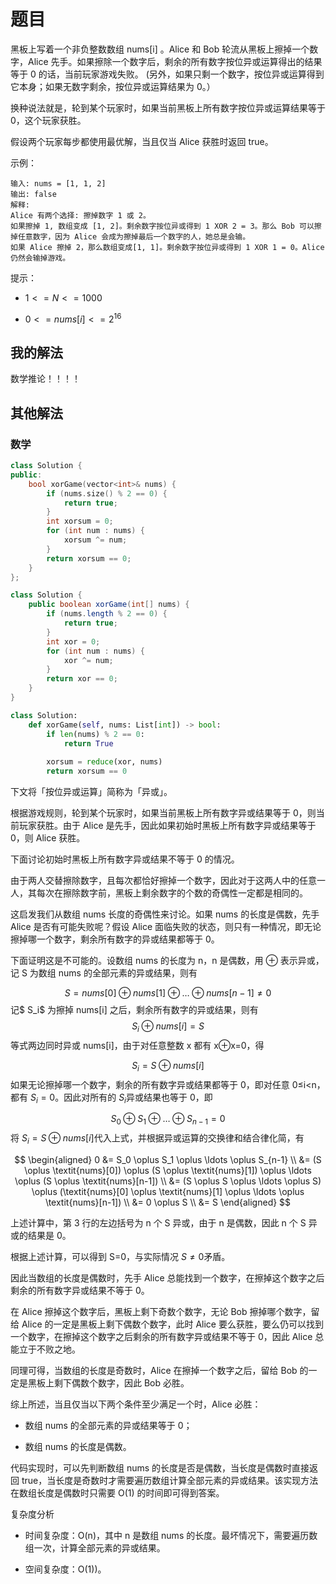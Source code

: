 # 题目

黑板上写着一个非负整数数组 nums[i] 。Alice 和 Bob 轮流从黑板上擦掉一个数字，Alice 先手。如果擦除一个数字后，剩余的所有数字按位异或运算得出的结果等于 0 的话，当前玩家游戏失败。 (另外，如果只剩一个数字，按位异或运算得到它本身；如果无数字剩余，按位异或运算结果为 0。）

换种说法就是，轮到某个玩家时，如果当前黑板上所有数字按位异或运算结果等于 0，这个玩家获胜。

假设两个玩家每步都使用最优解，当且仅当 Alice 获胜时返回 true。

示例：

```
输入: nums = [1, 1, 2]
输出: false
解释: 
Alice 有两个选择: 擦掉数字 1 或 2。
如果擦掉 1, 数组变成 [1, 2]。剩余数字按位异或得到 1 XOR 2 = 3。那么 Bob 可以擦掉任意数字，因为 Alice 会成为擦掉最后一个数字的人，她总是会输。
如果 Alice 擦掉 2，那么数组变成[1, 1]。剩余数字按位异或得到 1 XOR 1 = 0。Alice 仍然会输掉游戏。
```


提示：

- $1 <= N <= 1000$

- $0 <= nums[i] <= 2^{16}$

## 我的解法

数学推论！！！！

## 其他解法

### 数学

```c++
class Solution {
public:
    bool xorGame(vector<int>& nums) {
        if (nums.size() % 2 == 0) {
            return true;
        }
        int xorsum = 0;
        for (int num : nums) {
            xorsum ^= num;
        }
        return xorsum == 0;
    }
};
```

```java
class Solution {
    public boolean xorGame(int[] nums) {
        if (nums.length % 2 == 0) {
            return true;
        }
        int xor = 0;
        for (int num : nums) {
            xor ^= num;
        }
        return xor == 0;
    }
}
```

```python
class Solution:
    def xorGame(self, nums: List[int]) -> bool:
        if len(nums) % 2 == 0:
            return True
        
        xorsum = reduce(xor, nums)
        return xorsum == 0
```

下文将「按位异或运算」简称为「异或」。

根据游戏规则，轮到某个玩家时，如果当前黑板上所有数字异或结果等于 0，则当前玩家获胜。由于 Alice 是先手，因此如果初始时黑板上所有数字异或结果等于 0，则 Alice 获胜。

下面讨论初始时黑板上所有数字异或结果不等于 0 的情况。

由于两人交替擦除数字，且每次都恰好擦掉一个数字，因此对于这两人中的任意一人，其每次在擦除数字前，黑板上剩余数字的个数的奇偶性一定都是相同的。

这启发我们从数组 nums 长度的奇偶性来讨论。如果 nums 的长度是偶数，先手 Alice 是否有可能失败呢？假设 Alice 面临失败的状态，则只有一种情况，即无论擦掉哪一个数字，剩余所有数字的异或结果都等于 0。

下面证明这是不可能的。设数组 nums 的长度为 n，n 是偶数，用 ⊕ 表示异或，记 S 为数组 nums 的全部元素的异或结果，则有

$$
S=\textit{nums}[0] \oplus \textit{nums}[1] \oplus \ldots \oplus \textit{nums}[n-1] \ne 0
$$
记$ S_i$ 为擦掉 nums[i] 之后，剩余所有数字的异或结果，则有
$$
S_i \oplus \textit{nums}[i] = S
$$
等式两边同时异或 nums[i]，由于对任意整数 x 都有 x⊕x=0，得

$$
S_i = S \oplus \textit{nums}[i]
$$
如果无论擦掉哪一个数字，剩余的所有数字异或结果都等于 0，即对任意 0≤i<n，都有 $S_i=0$。因此对所有的 $S_i$异或结果也等于 0，即

$$
S_0 \oplus S_1 \oplus \ldots \oplus S_{n-1} = 0
$$
将 $S_i=S \oplus \textit{nums}[i]$代入上式，并根据异或运算的交换律和结合律化简，有

$$
\begin{aligned} 0 &= S_0 \oplus S_1 \oplus \ldots \oplus S_{n-1} \\ &= (S \oplus \textit{nums}[0]) \oplus (S \oplus \textit{nums}[1]) \oplus \ldots \oplus (S \oplus \textit{nums}[n-1]) \\ &= (S \oplus S \oplus \ldots \oplus S) \oplus (\textit{nums}[0] \oplus \textit{nums}[1] \oplus \ldots \oplus \textit{nums}[n-1]) \\ &= 0 \oplus S \\ &= S \end{aligned}
$$

上述计算中，第 3 行的左边括号为 n 个 S 异或，由于 n 是偶数，因此 n 个 S 异或的结果是 0。

根据上述计算，可以得到 S=0，与实际情况 $S \ne 0$矛盾。

因此当数组的长度是偶数时，先手 Alice 总能找到一个数字，在擦掉这个数字之后剩余的所有数字异或结果不等于 0。

在 Alice 擦掉这个数字后，黑板上剩下奇数个数字，无论 Bob 擦掉哪个数字，留给 Alice 的一定是黑板上剩下偶数个数字，此时 Alice 要么获胜，要么仍可以找到一个数字，在擦掉这个数字之后剩余的所有数字异或结果不等于 0，因此 Alice 总能立于不败之地。

同理可得，当数组的长度是奇数时，Alice 在擦掉一个数字之后，留给 Bob 的一定是黑板上剩下偶数个数字，因此 Bob 必胜。

综上所述，当且仅当以下两个条件至少满足一个时，Alice 必胜：

- 数组 nums 的全部元素的异或结果等于 0；

- 数组 nums 的长度是偶数。


代码实现时，可以先判断数组 nums 的长度是否是偶数，当长度是偶数时直接返回 true，当长度是奇数时才需要遍历数组计算全部元素的异或结果。该实现方法在数组长度是偶数时只需要 O(1) 的时间即可得到答案。

复杂度分析

- 时间复杂度：O(n)，其中 n 是数组 nums 的长度。最坏情况下，需要遍历数组一次，计算全部元素的异或结果。

- 空间复杂度：O(1))。


